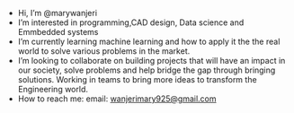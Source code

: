 -  Hi, I’m @marywanjeri
-  I’m interested in programming,CAD design, Data science and Emmbedded systems
-  I’m currently learning machine learning and how to apply it the the real world to solve various problems in the market.
-  I’m looking to collaborate on building projects that will have an impact in our society, solve problems and help bridge the gap through bringing solutions. Working in teams to bring more ideas to transform the Engineering world.
-  How to reach me:
email: wanjerimary925@gmail.com

<!---
marywanjeri/marywanjeri is a ✨ special ✨ repository because its `README.md` (this file) appears on your GitHub profile.
You can click the Preview link to take a look at your changes.
--->
